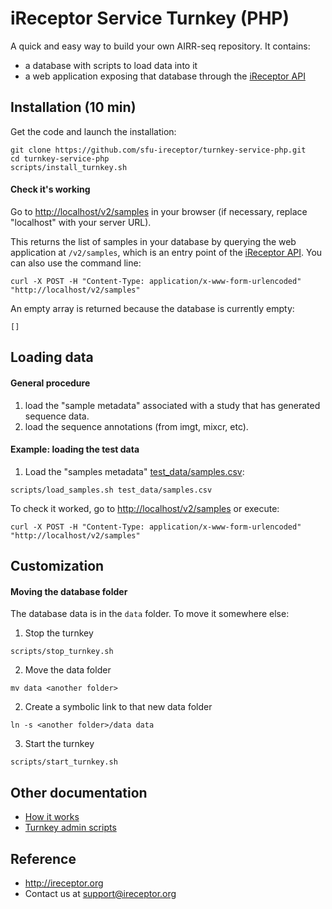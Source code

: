 # iReceptor Service Turnkey (PHP)

A quick and easy way to build your own AIRR-seq repository. It contains:
- a database with scripts to load data into it
- a web application exposing that database through the [iReceptor API](https://github.com/sfu-ireceptor/api)

## Installation (10 min)
Get the code and launch the installation:
```
git clone https://github.com/sfu-ireceptor/turnkey-service-php.git
cd turnkey-service-php
scripts/install_turnkey.sh
```

#### Check it's working

Go to <http://localhost/v2/samples> in your browser (if necessary, replace "localhost" with your server URL).

This returns the list of samples in your database by querying the web application at `/v2/samples`, which is an entry point of the [iReceptor API](https://github.com/sfu-ireceptor/api). You can also use the command line:
```
curl -X POST -H "Content-Type: application/x-www-form-urlencoded" "http://localhost/v2/samples"
```


An empty array is returned because the database is currently empty:
```
[]
```

## Loading data

#### General procedure
1. load the "sample metadata" associated with a study that has generated sequence data.
2. load the sequence annotations (from imgt, mixcr, etc).

#### Example: loading the test data

1. Load the "samples metadata" [test_data/samples.csv](test_data/samples.csv):
```
scripts/load_samples.sh test_data/samples.csv 
```

To check it worked, go to <http://localhost/v2/samples> or execute:
```
curl -X POST -H "Content-Type: application/x-www-form-urlencoded" "http://localhost/v2/samples"
```

## Customization

#### Moving the database folder
The database data is in the `data` folder. To move it somewhere else:

1. Stop the turnkey
```
scripts/stop_turnkey.sh
```

2. Move the data folder
```
mv data <another folder>
```

2. Create a symbolic link to that new data folder
```
ln -s <another folder>/data data
```

3. Start the turnkey
```
scripts/start_turnkey.sh
```

## Other documentation
- [How it works](doc/how_it_works.md)
- [Turnkey admin scripts](doc/admin_scripts.md)


## Reference
- <http://ireceptor.org>
- Contact us at <support@ireceptor.org>
